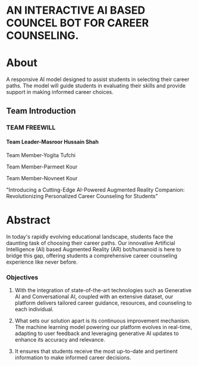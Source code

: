 
# AN INTERACTIVE AI BASED COUNCEL BOT FOR CAREER COUNSELING.



# About
A responsive AI model designed to assist students in selecting their career paths. The model will guide students in evaluating their skills and provide support in making informed career choices.
## Team Introduction
### TEAM FREEWILL
#### Team Leader-Masroor Hussain Shah

Team Member-Yogita Tufchi

Team Member-Parmeet Kour

Team Member-Novneet Kour

"Introducing a Cutting-Edge AI-Powered Augmented Reality Companion: Revolutionizing Personalized Career Counseling for Students"

# Abstract
In today's rapidly evolving educational landscape, students face the daunting task of choosing their career paths. Our innovative Artificial Intelligence (AI) based Augmented Reality (AR) bot/humanoid is here to bridge this gap, offering students a comprehensive career counseling experience like never before.

### Objectives
1. With the integration of state-of-the-art technologies such as Generative AI and Conversational AI, coupled with an extensive dataset, our platform delivers tailored career guidance, resources, and counseling to each individual.

2. What sets our solution apart is its continuous improvement mechanism. The machine learning model powering our platform evolves in real-time, adapting to user feedback and leveraging generative AI updates to enhance its accuracy and relevance.

3. It ensures that students receive the most up-to-date and pertinent information to make informed career decisions.
